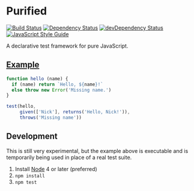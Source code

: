 # Purified
[![Build Status](https://travis-ci.org/nickmccurdy/purified.svg?branch=master)](https://travis-ci.org/nickmccurdy/purified)
[![Dependency Status](https://david-dm.org/nickmccurdy/purified.svg)](https://david-dm.org/nickmccurdy/purified)
[![devDependency Status](https://david-dm.org/nickmccurdy/purified/dev-status.svg)](https://david-dm.org/nickmccurdy/purified/?type=dev)
[![JavaScript Style Guide](https://img.shields.io/badge/code%20style-standard-brightgreen.svg)](http://standardjs.com/)

A declarative test framework for pure JavaScript.

## [Example](./example.js)
```js
function hello (name) {
  if (name) return `Hello, ${name}!`
  else throw new Error('Missing name.')
}

test(hello,
     given(['Nick'], returns('Hello, Nick!')),
     throws('Missing name'))
```

## Development
This is still very experimental, but the example above is executable and is temporarily being used in place of a real test suite.

1. Install [Node](https://nodejs.org/en/download/) 4 or later (preferred)
2. `npm install`
3. `npm test`
